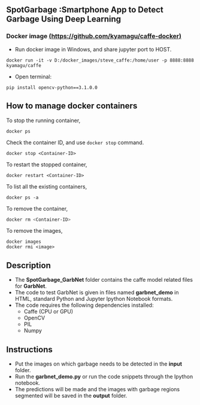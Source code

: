 SpotGarbage :Smartphone App to Detect Garbage Using Deep Learning
----------------------------------------------------
### Docker image [(https://github.com/kyamagu/caffe-docker)](https://github.com/kyamagu/caffe-docker)
* Run docker image in Windows, and share jupyter port to HOST.
```
docker run -it -v D:/docker_images/steve_caffe:/home/user -p 8888:8888 kyamagu/caffe
```
* Open terminal:
```
pip install opencv-python==3.1.0.0
```
## How to manage docker containers

To stop the running container,

```
docker ps
```

Check the container ID, and use `docker stop` command.

```
docker stop <Container-ID>
```

To restart the stopped container,

```
docker restart <Container-ID>
```

To list all the existing containers,

```
docker ps -a
```

To remove the container,

```bash
docker rm <Container-ID>
```

To remove the images, 
```
docker images
docker rmi <image>
```
## Description
* The **SpotGarbage_GarbNet** folder contains the caffe model related files for **GarbNet**.
* The code to test GarbNet is given in files named **garbnet_demo** in HTML, standard Python and Jupyter Ipython Notebook formats.
* The code requires the following dependencies installed:
  * Caffe (CPU or GPU)
  * OpenCV
  * PIL
  * Numpy

## Instructions
* Put the images on which garbage needs to be detected in the **input** folder.
* Run the **garbnet_demo.py** or run the code snippets through the Ipython notebook.
* The predictions will be made and the images with garbage regions segmented will be saved in the **output** folder.



